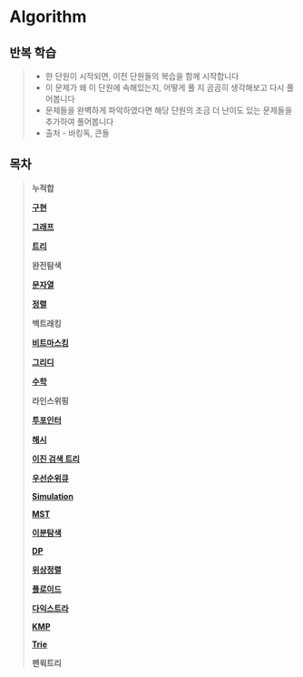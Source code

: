 # Algorithm   
##  __반복 학습__   
> * 한 단원이 시작되면, 이전 단원들의 복습을 함께 시작합니다   
> * 이 문제가 왜 이 단원에 속해있는지, 어떻게 풀 지 곰곰히 생각해보고 다시 풀어봅니다     
> * 문제들을 완벽하게 파악하였다면 해당 단원의 조금 더 난이도 있는 문제들을 추가하여 풀어봅니다
> * 출처 - 바킹독, 큰돌

## 목차
> __누적합__   
>    
>__[구현](https://github.com/jhmin-kk99/Algorithm-Study/blob/main/Implementation.md)__   
>    
> __[그래프](https://github.com/jhmin-kk99/Algorithm-Study/blob/main/Graph.md)__   
>       
> __[트리](https://github.com/jhmin-kk99/Algorithm-Study/blob/main/Tree.md)__   
>    
> __완전탐색__      
>
> __[문자열](https://github.com/jhmin-kk99/Algorithm-Study/blob/main/String.md)__
>    
> __[정렬](https://github.com/jhmin-kk99/Algorithm-Study/blob/main/Sort.md)__      
>   
> __백트래킹__   
>       
> __[비트마스킹](https://github.com/jhmin-kk99/Algorithm-Study/blob/main/BitMasking.md)__   
>       
> __[그리디](https://github.com/jhmin-kk99/Algorithm-Study/blob/main/Greedy.md)__   
>
> __[수학](https://github.com/jhmin-kk99/Algorithm-Study/blob/main/Math.md)__   
>         
> __라인스위핑__   
>    
> __[투포인터](https://github.com/jhmin-kk99/Algorithm-Study/blob/main/TwoPointer.md)__   
>
> __[해시](https://github.com/jhmin-kk99/Algorithm-Study/blob/main/Hash.md)__
> 
> __[이진 검색 트리](https://github.com/jhmin-kk99/Algorithm-Study/blob/main/BST.md)__
>
> __[우선순위큐](https://github.com/jhmin-kk99/Algorithm-Study/blob/main/PriorityQueue.md)__
>    
> __[Simulation](https://github.com/jhmin-kk99/Algorithm-Study/blob/main/Simulation.md)__   
>      
>__[MST](https://github.com/jhmin-kk99/Algorithm-Study/blob/main/MST.md)__        
>       
> __[이분탐색](https://github.com/jhmin-kk99/Algorithm-Study/blob/main/BinarySearch.md)__      
>    
> __[DP](https://github.com/jhmin-kk99/Algorithm-Study/blob/main/DP.md)__   
>
> __[위상정렬](https://github.com/jhmin-kk99/Algorithm-Study/blob/main/TopologySort.md)__   
>    
> __[플로이드](https://github.com/jhmin-kk99/Algorithm-Study/blob/main/Floyd.md)__      
>   
> __[다익스트라](https://github.com/jhmin-kk99/Algorithm-Study/blob/main/Dijkstra.md)__
>    
> __[KMP](https://github.com/jhmin-kk99/Algorithm-Study/blob/main/KMP.md)__   
>
> __[Trie](https://github.com/jhmin-kk99/Algorithm-Study/blob/main/Trie.md)__   
>    
> __펜윅트리__   

